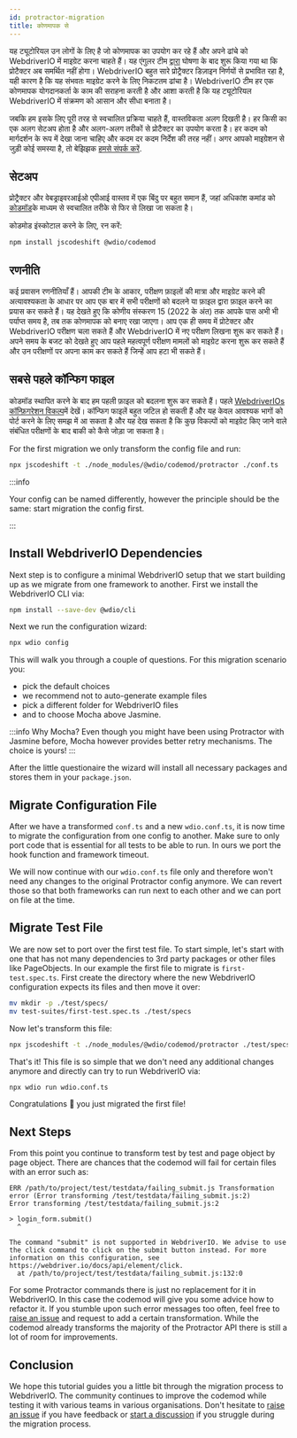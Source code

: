 ```yaml
---
id: protractor-migration
title: कोणमापक से
---
```


यह ट्यूटोरियल उन लोगों के लिए है जो कोणमापक का उपयोग कर रहे हैं और अपने ढांचे को WebdriverIO में माइग्रेट करना चाहते हैं। यह एंगुलर टीम [द्वारा](https://github.com/angular/protractor/issues/5502) घोषणा के बाद शुरू किया गया था कि प्रोटैक्टर अब समर्थित नहीं होगा। WebdriverIO बहुत सारे प्रोट्रैक्टर डिज़ाइन निर्णयों से प्रभावित रहा है, यही कारण है कि यह संभवतः माइग्रेट करने के लिए निकटतम ढांचा है। WebdriverIO टीम हर एक कोणमापक योगदानकर्ता के काम की सराहना करती है और आशा करती है कि यह ट्यूटोरियल WebdriverIO में संक्रमण को आसान और सीधा बनाता है।

जबकि हम इसके लिए पूरी तरह से स्वचालित प्रक्रिया चाहते हैं, वास्तविकता अलग दिखती है। हर किसी का एक अलग सेटअप होता है और अलग-अलग तरीकों से प्रोटैक्टर का उपयोग करता है। हर कदम को मार्गदर्शन के रूप में देखा जाना चाहिए और कदम दर कदम निर्देश की तरह नहीं। अगर आपको माइग्रेशन से जुड़ी कोई समस्या है, तो बेझिझक [हमसे संपर्क करें](https://github.com/webdriverio/codemod/discussions/new).

## सेटअप

प्रोट्रैक्टर और वेबड्राइवरआईओ एपीआई वास्तव में एक बिंदु पर बहुत समान हैं, जहां अधिकांश कमांड को [कोडमॉड](https://github.com/webdriverio/codemod)के माध्यम से स्वचालित तरीके से फिर से लिखा जा सकता है।

कोडमोड इंस्कोटाल करने के लिए, रन करें:

```sh
npm install jscodeshift @wdio/codemod
```

## रणनीति

कई प्रवासन रणनीतियाँ हैं। आपकी टीम के आकार, परीक्षण फ़ाइलों की मात्रा और माइग्रेट करने की अत्यावश्यकता के आधार पर आप एक बार में सभी परीक्षणों को बदलने या फ़ाइल द्वारा फ़ाइल करने का प्रयास कर सकते हैं। यह देखते हुए कि कोणीय संस्करण 15 (2022 के अंत) तक आपके पास अभी भी पर्याप्त समय है, तब तक कोणमापक को बनाए रखा जाएगा। आप एक ही समय में प्रोटेक्टर और WebdriverIO परीक्षण चला सकते हैं और WebdriverIO में नए परीक्षण लिखना शुरू कर सकते हैं। अपने समय के बजट को देखते हुए आप पहले महत्वपूर्ण परीक्षण मामलों को माइग्रेट करना शुरू कर सकते हैं और उन परीक्षणों पर अपना काम कर सकते हैं जिन्हें आप हटा भी सकते हैं।

## सबसे पहले कॉन्फिग फाइल

कोडमॉड स्थापित करने के बाद हम पहली फ़ाइल को बदलना शुरू कर सकते हैं। पहले [WebdriverIOs कॉन्फ़िगरेशन विकल्प](Configuration.md)में देखें। कॉन्फिग फाइलें बहुत जटिल हो सकती हैं और यह केवल आवश्यक भागों को पोर्ट करने के लिए समझ में आ सकता है और यह देख सकता है कि कुछ विकल्पों को माइग्रेट किए जाने वाले संबंधित परीक्षणों के बाद बाकी को कैसे जोड़ा जा सकता है।

For the first migration we only transform the config file and run:

```sh
npx jscodeshift -t ./node_modules/@wdio/codemod/protractor ./conf.ts
```

:::info

 Your config can be named differently, however the principle should be the same: start migration the config first.

:::

## Install WebdriverIO Dependencies

Next step is to configure a minimal WebdriverIO setup that we start building up as we migrate from one framework to another. First we install the WebdriverIO CLI via:

```sh
npm install --save-dev @wdio/cli
```

Next we run the configuration wizard:

```sh
npx wdio config
```

This will walk you through a couple of questions. For this migration scenario you:
- pick the default choices
- we recommend not to auto-generate example files
- pick a different folder for WebdriverIO files
- and to choose Mocha above Jasmine.

:::info Why Mocha?
Even though you might have been using Protractor with Jasmine before, Mocha however provides better retry mechanisms. The choice is yours!
:::

After the little questionaire the wizard will install all necessary packages and stores them in your `package.json`.

## Migrate Configuration File

After we have a transformed `conf.ts` and a new `wdio.conf.ts`, it is now time to migrate the configuration from one config to another. Make sure to only port code that is essential for all tests to be able to run. In ours we port the hook function and framework timeout.

We will now continue with our `wdio.conf.ts` file only and therefore won't need any changes to the original Protractor config anymore. We can revert those so that both frameworks can run next to each other and we can port on file at the time.

## Migrate Test File

We are now set to port over the first test file. To start simple, let's start with one that has not many dependencies to 3rd party packages or other files like PageObjects. In our example the first file to migrate is `first-test.spec.ts`. First create the directory where the new WebdriverIO configuration expects its files and then move it over:

```sh
mv mkdir -p ./test/specs/
mv test-suites/first-test.spec.ts ./test/specs
```

Now let's transform this file:

```sh
npx jscodeshift -t ./node_modules/@wdio/codemod/protractor ./test/specs/first-test.spec.ts
```

That's it! This file is so simple that we don't need any additional changes anymore and directly can try to run WebdriverIO via:

```sh
npx wdio run wdio.conf.ts
```

Congratulations 🥳 you just migrated the first file!

## Next Steps

From this point you continue to transform test by test and page object by page object. There are chances that the codemod will fail for certain files with an error such as:

```
ERR /path/to/project/test/testdata/failing_submit.js Transformation error (Error transforming /test/testdata/failing_submit.js:2)
Error transforming /test/testdata/failing_submit.js:2

> login_form.submit()
  ^

The command "submit" is not supported in WebdriverIO. We advise to use the click command to click on the submit button instead. For more information on this configuration, see https://webdriver.io/docs/api/element/click.
  at /path/to/project/test/testdata/failing_submit.js:132:0
```

For some Protractor commands there is just no replacement for it in WebdriverIO. In this case the codemod will give you some advice how to refactor it. If you stumble upon such error messages too often, feel free to [raise an issue](https://github.com/webdriverio/codemod/issues/new) and request to add a certain transformation. While the codemod already transforms the majority of the Protractor API there is still a lot of room for improvements.

## Conclusion

We hope this tutorial guides you a little bit through the migration process to WebdriverIO. The community continues to improve the codemod while testing it with various teams in various organisations. Don't hesitate to [raise an issue](https://github.com/webdriverio/codemod/issues/new) if you have feedback or [start a discussion](https://github.com/webdriverio/codemod/discussions/new) if you struggle during the migration process.
